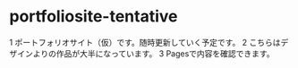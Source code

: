 # portfoliosite-tentative
1 ポートフォリオサイト（仮）です。随時更新していく予定です。
2 こちらはデザインよりの作品が大半になっています。
3 Pagesで内容を確認できます。
